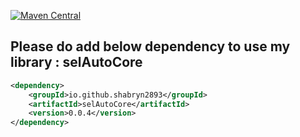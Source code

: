 [![Maven Central](https://img.shields.io/maven-central/v/io.github.shabryn2893/selAutoCore.svg)](https://search.maven.org/artifact/io.github.shabryn2893/selAutoCore)
## Please do add below dependency to use my library : selAutoCore

```xml
<dependency>
    <groupId>io.github.shabryn2893</groupId>
    <artifactId>selAutoCore</artifactId>
    <version>0.0.4</version>
</dependency>
